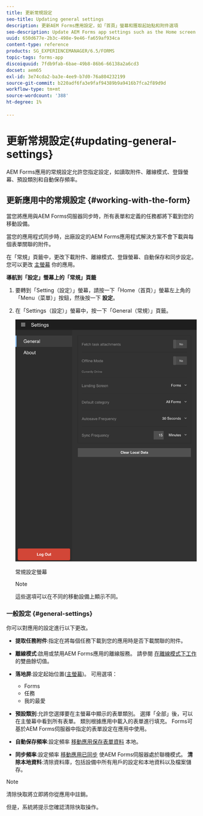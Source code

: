 ```yaml
---
title: 更新常規設定
seo-title: Updating general settings
description: 更新AEM Forms應用設定，如「首頁」螢幕和獲取起始點和附件選項
seo-description: Update AEM Forms app settings such as the Home screen and fetch Startpoints and attachments options
uuid: 650d677e-2b3c-498e-9e46-fa659af934ca
content-type: reference
products: SG_EXPERIENCEMANAGER/6.5/FORMS
topic-tags: forms-app
discoiquuid: 7fdb9fab-6bae-49b8-86b6-66138a2a6cd3
docset: aem65
exl-id: 3e74cda2-ba3e-4ee9-b7d0-76a804232199
source-git-commit: b220adf6fa3e9faf94389b9a9416b7fca2f89d9d
workflow-type: tm+mt
source-wordcount: '388'
ht-degree: 1%

---
```


# 更新常規設定{#updating-general-settings}

AEM Forms應用的常規設定允許您指定設定，如讀取附件、離線模式、登錄螢幕、預設類別和自動保存頻率。

## 更新應用中的常規設定 {#working-with-the-form}

當您將應用與AEM Forms伺服器同步時，所有表單和定義的任務都將下載到您的移動設備。

當您的應用程式同步時，出廠設定的AEM Forms應用程式解決方案不會下載與每個表單關聯的附件。

在「常規」頁籤中，更改下載附件、離線模式、登錄螢幕、自動保存和同步設定。 您可以更改 [主螢幕](../../forms/using/home-screen.md) 你的應用。

**導航到「設定」螢幕上的「常規」頁籤**

1. 要轉到「Setting（設定）」螢幕，請按一下「Home（首頁）」螢幕左上角的「Menu（菜單）」按鈕，然後按一下 **設定**。
1. 在「Settings（設定）」螢幕中，按一下「General（常規）」頁籤。

   ![AEM Forms應用中的常規設定](assets/gen-settings-1.png)

   常規設定螢幕

   >[!NOTE]
   >
   >這些選項可以在不同的移動設備上顯示不同。

### 一般設定 {#general-settings}

你可以對應用的設定進行以下更改。

* **提取任務附件**:指定在將每個任務下載到您的應用時是否下載關聯的附件。
* **離線模式**:啟用或禁用AEM Forms應用的離線服務。 請參閱 [在離線模式下工作](/help/forms/using/work-offline-mode.md) 的雙曲餘切值。
* **落地屏**:設定起始位置([主螢幕](../../forms/using/home-screen.md))。
可用選項：

   * Forms
   * 任務
   * 我的最愛

* **預設類別**:允許您選擇要在主螢幕中顯示的表單類別。 選擇「全部」後，可以在主螢幕中看到所有表單。 類別根據應用中載入的表單進行填充。 Forms可基於AEM Forms伺服器中指定的表單設定在應用中使用。

* **自動保存頻率**:設定頻率 [移動應用保存表單資料](../../forms/using/autosave-data-app.md) 本地。
* **同步頻率**:設定頻率 [移動應用已同步](../../forms/using/sync-app.md) 使AEM Forms伺服器處於聯機模式。
   **清除本地資料**:清除資料庫，包括設備中所有用戶的設定和本地資料以及檔案儲存。

>[!NOTE]
>
>清除快取將立即將你從應用中註銷。
>
>但是，系統將提示您確認清除快取操作。
